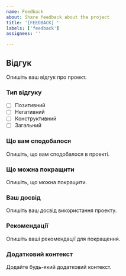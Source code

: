 ```yaml
---
name: Feedback
about: Share feedback about the project
title: '[FEEDBACK] '
labels: ['feedback']
assignees: ''

---
```


## Відгук

Опишіть ваш відгук про проект.

### Тип відгуку

- [ ] Позитивний
- [ ] Негативний
- [ ] Конструктивний
- [ ] Загальний

### Що вам сподобалося

Опишіть, що вам сподобалося в проекті.

### Що можна покращити

Опишіть, що можна покращити.

### Ваш досвід

Опишіть ваш досвід використання проекту.

### Рекомендації

Опишіть ваші рекомендації для покращення.

### Додатковий контекст

Додайте будь-який додатковий контекст.
